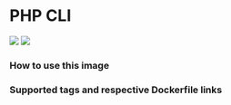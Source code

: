 # PHP CLI
[![](https://images.microbadger.com/badges/image/antonchernik/php-cli-base.svg)](https://microbadger.com/images/antonchernik/php-cli-base)
[![](https://images.microbadger.com/badges/version/antonchernik/php-cli-base.svg)](https://microbadger.com/images/antonchernik/php-cli-base)
### How to use this image

### Supported tags and respective Dockerfile links
<br/>